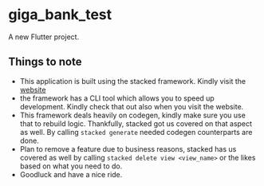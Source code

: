 # giga_bank_test

A new Flutter project.

## Things to note
- This application is built using the stacked framework. Kindly visit the [website](https://stacked.filledstacks.com)
- the framework has a CLI tool which allows you to speed up development. Kindly check that out also when you visit the website.
- This framework deals heavily on codegen, kindly make sure you use that to rebuild logic. Thankfully, stacked got us covered on that aspect as well. By calling `stacked generate` needed codegen counterparts are done.
- Plan to remove a feature due to business reasons, stacked has us covered as well by calling `stacked delete view <view_name>` or the likes based on what you need to do.
- Goodluck and have a nice ride.